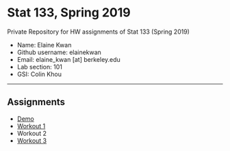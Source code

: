 # Stat 133, Spring 2019

Private Repository for HW assignments of Stat 133 (Spring 2019)

- Name: Elaine Kwan 
- Github username: elainekwan
- Email: elaine_kwan [at] berkeley.edu
- Lab section: 101
- GSI: Colin Khou

-----

## Assignments

- [Demo](demo)
- [Workout 1](workout1)
- Workout 2
- [Workout 3](binomial)


